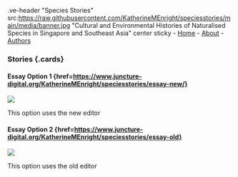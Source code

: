 .ve-header "Species Stories" src:https://raw.githubusercontent.com/KatherineMEnright/speciesstories/main/media/banner.jpg "Cultural and Environmental Histories of Naturalised Species in Singapore and Southeast Asia" center sticky 
    - [Home](/)
    - [About](/about)
    - [Authors](/authors) 
### Stories {.cards}

#### Essay Option 1 {href=https://www.juncture-digital.org/KatherineMEnright/speciesstories/essay-new/}

![](https://upload.wikimedia.org/wikipedia/commons/1/1a/Berthe_Hoola_van_Nooten48.jpg)

This option uses the new editor

#### Essay Option 2 {href=https://www.juncture-digital.org/KatherineMEnright/speciesstories/essay-old}

![](https://iiif.wellcomecollection.org/image/V0044770/full/1338%2C/0/default.jpg)

This option uses the old editor
